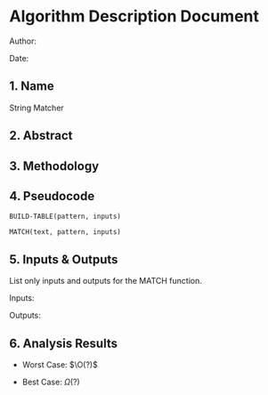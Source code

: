 # Algorithm Description Document

Author: 

Date: 

## 1. Name

String Matcher

## 2. Abstract

## 3. Methodology

## 4. Pseudocode

```
BUILD-TABLE(pattern, inputs)

MATCH(text, pattern, inputs)

```

## 5. Inputs & Outputs

List only inputs and outputs for the MATCH function. 

Inputs:

Outputs:

## 6. Analysis Results

* Worst Case: $\O(?)$

* Best Case: $\Omega(?)$

